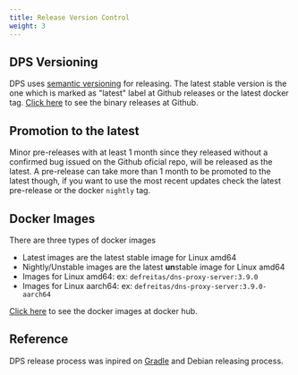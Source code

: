```yaml
---
title: Release Version Control
weight: 3
---
```


## DPS Versioning

DPS uses [semantic versioning][1] for releasing. The latest stable version is the one which is marked
as "latest" label at Github releases or the latest docker tag. [Click here][2] to see the binary releases at Github.

## Promotion to the latest
Minor pre-releases with at least 1 month since they released without a confirmed bug issued on the Github oficial repo,
will be released as the latest. A pre-release can take more than 1 month to be promoted to the latest though, if 
you want to use the most recent updates check the latest pre-release or the docker `nightly` tag.

## Docker Images

There are three types of docker images

* Latest images are the latest stable image for Linux amd64
* Nightly/Unstable images are the latest **un**stable image for Linux amd64
* Images for Linux amd64: ex: `defreitas/dns-proxy-server:3.9.0`
* Images for Linux aarch64: ex: `defreitas/dns-proxy-server:3.9.0-aarch64`

[Click here][3] to see the docker images at docker hub.

## Reference
DPS release process was inpired on [Gradle][4] and Debian releasing process.

[1]: https://en.wikipedia.org/wiki/Software_versioning#Semantic_versioning
[2]: https://github.com/mageddo/dns-proxy-server/releases
[3]: https://hub.docker.com/r/defreitas/dns-proxy-server/t
[4]: https://docs.gradle.org/7.6.1/release-notes.html

